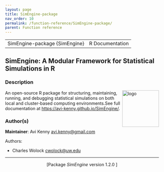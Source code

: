 ```yaml
---
layout: page
title: SimEngine-package 
nav_order: 10 
permalink: /function-reference/SimEngine-package/
parent: Function reference
---
```


<table style="width: 100%;"><tr><td>SimEngine-package {SimEngine}</td><td style="text-align: right;">R Documentation</td></tr></table>

<h2>SimEngine: A Modular Framework for Statistical Simulations in R</h2>

<h3>Description</h3>

<p><img src="../help/figures/logo.png" style='float: right' alt='logo' width='120' />
</p>
<p>An open-source R package for structuring, maintaining, running, and debugging statistical simulations on both local and cluster-based computing environments.See full documentation at <a href="https://avi-kenny.github.io/SimEngine/">https://avi-kenny.github.io/SimEngine/</a>.
</p>


<h3>Author(s)</h3>

<p><strong>Maintainer</strong>: Avi Kenny <a href="mailto:avi.kenny@gmail.com">avi.kenny@gmail.com</a>
</p>
<p>Authors:
</p>

<ul>
<li><p> Charles Wolock <a href="mailto:cwolock@uw.edu">cwolock@uw.edu</a>
</p>
</li></ul>


<hr /><div style="text-align: center;">[Package <em>SimEngine</em> version 1.2.0 ]</div>
